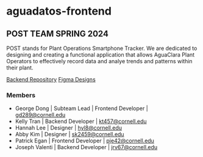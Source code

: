 # aguadatos-frontend

## POST TEAM SPRING 2024 
POST stands for Plant Operations Smartphone Tracker. We are dedicated to designing and creating a functional application that allows AguaClara Plant Operators to effectively record data and analye trends and patterns within their plant.  

[Backend Repository](https://github.com/AguaClara/aguadatos-backend)
[Figma Designs](https://www.figma.com/file/IzO3Ld2YTBh3MLLpFCoMlf?embed_host=notion&kind=file&mode=design&node-id=1%3A2&t=nr9nlT8C2gXT8WSr-1&type=design&viewer=1)

### Members 
- George Dong | Subteam Lead | Frontend Developer | gd289@cornell.edu 
- Kelly Tran | Backend Developer | kt457@cornell.edu 
- Hannah Lee | Designer | hyl8@cornell.edu 
- Abby Kim | Designer | sk2459@cornell.edu 
- Patrick Egan | Frontend Developer | pje42@cornell.edu 
- Joseph Valenti | Backend Developer | jrv67@cornell.edu 



